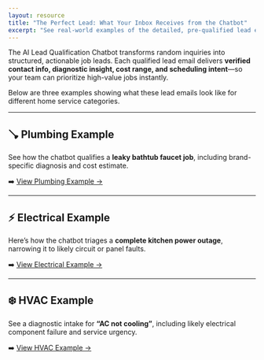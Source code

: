 ```yaml
---
layout: resource
title: "The Perfect Lead: What Your Inbox Receives from the Chatbot"
excerpt: "See real-world examples of the detailed, pre-qualified lead emails generated by the AI Lead Qualification Chatbot—for plumbing, electrical, and HVAC service calls."
---
```


The AI Lead Qualification Chatbot transforms random inquiries into structured, actionable job leads. Each qualified lead email delivers **verified contact info, diagnostic insight, cost range, and scheduling intent**—so your team can prioritize high-value jobs instantly.

Below are three examples showing what these lead emails look like for different home service categories.

---

## 🪠 Plumbing Example
See how the chatbot qualifies a **leaky bathtub faucet job**, including brand-specific diagnosis and cost estimate.

➡️ [View Plumbing Example →](/_resources/examples/plumbing)

---

## ⚡ Electrical Example
Here’s how the chatbot triages a **complete kitchen power outage**, narrowing it to likely circuit or panel faults.

➡️ [View Electrical Example →](/_resources/examples/electrical)

---

## ❄️ HVAC Example
See a diagnostic intake for **“AC not cooling”**, including likely electrical component failure and service urgency.

➡️ [View HVAC Example →](/_resources/examples/hvac)
